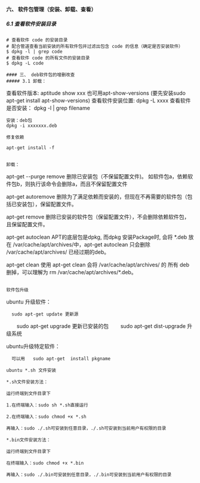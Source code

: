 #### 六、 软件包管理（安装、卸载、查看）
##### 6.1 查看软件安装目录
```shell
# 查看软件 code 的安装目录
# 配合管道查看当前安装的所有软件包并过滤出包含 code 的信息（确定是否安装软件）
$ dpkg -l | grep code
# 查看软件 code 的所有文件的安装目录
$ dpkg -L code
```
```
#### 三、 deb软件包的增删改查
##### 3.1 卸载：
```
查看软件版本:
aptitude show xxx
也可用apt-show-versions (要先安装sudo apt-get install apt-show-versions)
查看软件安装位置:
dpkg -L xxxx
查看软件是否安装：
dpkg -l | grep filename
```
安装：deb包
dpkg -i xxxxxxx.deb

修复依赖

apt-get install -f


卸载：

```
apt-get --purge remove 
删除已安装包（不保留配置文件)。 
如软件包a，依赖软件包b，则执行该命令会删除a，而且不保留配置文件

apt-get autoremove 
删除为了满足依赖而安装的，但现在不再需要的软件包（包括已安装包），保留配置文件。

apt-get remove 
删除已安装的软件包（保留配置文件），不会删除依赖软件包，且保留配置文件。

apt-get autoclean 
APT的底层包是dpkg, 而dpkg 安装Package时, 会将 *.deb 放在 /var/cache/apt/archives/中，apt-get autoclean 只会删除 /var/cache/apt/archives/ 已经过期的deb。

apt-get clean 
使用 apt-get clean 会将 /var/cache/apt/archives/ 的 所有 deb 删掉，可以理解为 rm /var/cache/apt/archives/*.deb。

```

软件包升级

```
ubuntu 升级软件：

      sudo apt-get update 更新源
　　sudo apt-get upgrade 更新已安装的包
　　sudo apt-get dist-upgrade 升级系统

ubuntu升级特定软件：

      可以用   sudo apt-get  install pkgname

```
ubuntu *.sh 文件安装

*.sh文件安装方法：

运行终端到文件目录下

1.在终端输入：sudo sh *.sh直接运行

2.在终端输入：sudo chmod +x *.sh

再输入：sudo ./.sh可安装到任意目录，./.sh可安装到当前用户有权限的目录

*.bin文件安装方法：

运行终端到文件目录下

在终端输入：sudo chmod +x *.bin

再输入：sudo ./.bin可安装到任意目录，./.bin可安装到当前用户有权限的目录

```